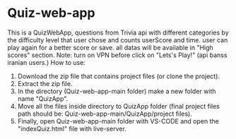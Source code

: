 # Quiz-web-app
This is a QuizWebApp, questions from Trivia api with different categories by the difficulty level that user chose and counts userScore and time. user can play again for a better score or save. all datas will be available in "High scores" section. Note: turn on VPN before click on "Lets's Play!" (api banss iranian users.)
How to use: 
1) Download the zip file that contains project files (or clone the project).
2) Extract the zip file.
3) In the directory (Quiz-web-app-main folder) make a new folder with name "QuizApp".
4) Move all the files inside directory to QuizApp folder (final project files path should be: Quiz-web-app-main/QuizApp/project files).
5) Finally, open Quiz-web-app-main folder with VS-CODE and open the "indexQuiz.html" file with live-server.

